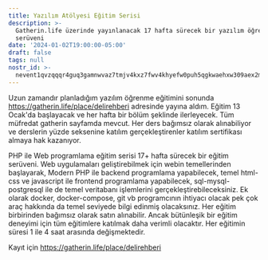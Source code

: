 ```yaml
---
title: Yazılım Atölyesi Eğitim Serisi
description: >-
  Gatherin.life üzerinde yayınlanacak 17 hafta sürecek bir yazılım öğrenme
  serüveni
date: '2024-01-02T19:00:00-05:00'
draft: false
tags: null
nostr_id: >-
  nevent1qvzqqqr4guq3gamnwvaz7tmjv4kxz7fwv4khyefw0puh5qgkwaehxw309aex2mrp0yhxummnw3ezucnpdejqqg9a28zjkuert4yqrva9wutpkr8uagc6hu5pqhrylql0jgpgcgwddc32g7ex
---
```


Uzun zamandır planladığım yazılım öğrenme eğitimini sonunda https://gatherin.life/place/delirehberi adresinde yayına aldım. 
Eğitim 13 Ocak'da başlayacak ve her hafta bir bölüm şeklinde ilerleyecek. Tüm müfredat gatherin sayfamda mevcut. 
Her ders bağımsız olarak alınabiliyor ve derslerin yüzde seksenine katılım gerçekleştirenler katılım sertifikası almaya hak kazanıyor. 

PHP ile Web programlama eğitim serisi 17+ hafta sürecek bir eğitim serüveni.
Web uygulamaları geliştirebilmek için webin temellerinden başlayarak, Modern PHP ile backend programlama yapabilecek, 
temel html-css ve javascript ile frontend programlama yapabilecek, sql-mysql-postgresql ile de temel veritabanı işlemlerini 
gerçekleştirebileceksiniz. Ek olarak docker, docker-compose, git vb programcının ihtiyacı olacak pek çok araç hakkında da 
temel seviyede bilgi edinmiş olacaksınız. Her eğitim birbirinden bağımsız olarak satın alınabilir. Ancak bütünleşik 
bir eğitim deneyimi için tüm eğitimlere katılmak daha verimli olacaktır.
Her eğitimin süresi 1 ile 4 saat arasında değişmektedir.

Kayıt için https://gatherin.life/place/delirehberi
